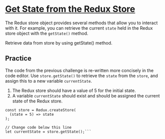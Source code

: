 # [Get State from the Redux Store](https://www.freecodecamp.org/learn/front-end-development-libraries/redux/get-state-from-the-redux-store)

The Redux store object provides several methods that allow you to interact with it. For example, you can retrieve the current `state` held in the Redux store object with the `getState()` method.

Retrieve data from store by using getState() method.

## Practice
The code from the previous challenge is re-written more concisely in the code editor. Use `store.getState()` to retrieve the `state` from the `store`, and assign this to a new variable `currentState`.

1. The Redux store should have a value of 5 for the initial state.
2. A variable `currentState` should exist and should be assigned the current state of the Redux store.

```
const store = Redux.createStore(
  (state = 5) => state
);

// Change code below this line
let currentState = store.getState();```